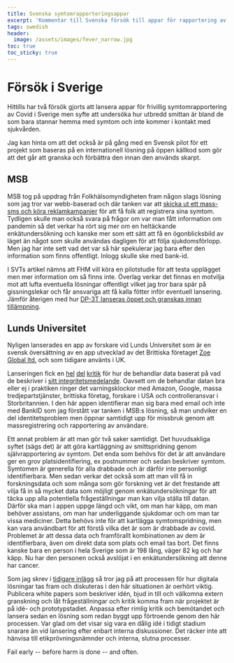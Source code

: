```yaml
---
title: Svenska symtomrapporteringsappar
excerpt: 'Kommentar till Svenska försök till appar för rapportering av symtom'
tags: swedish 
header:
  image: /assets/images/fever_narrow.jpg
toc: true
toc_sticky: true
---
```


# Försök i Sverige

Hittills har två försök gjorts att lansera appar för frivillig symtomrapportering av Covid i Sverige men syfte att undersöka hur utbredd smittan är bland de som bara stannar hemma med symtom och inte kommer i kontakt med sjukvården.

Jag kan hinta om att det också är på gång med en Svensk pilot för ett projekt som baseras på en internationell lösning på öppen källkod som gör att det går att granska och förbättra den innan den används skarpt.

## MSB

MSB tog på uppdrag från Folkhälsomyndigheten fram någon slags lösning som jag tror var webb-baserad och där tanken var att [skicka ut ett mass-sms och köra reklamkampanjer](https://www.svt.se/nyheter/inrikes/msb-planerade-superkampanj-med-mass-sms-bromsades-av-andra-myndigheter) för att få folk att registrera sina symtom. Tydligen skulle man också svara på frågor om var man fått information om pandemin så det verkar ha rört sig mer om en heltäckande enkätundersökning och kanske mer som ett sätt att få en ögonblicksbild av läget än något som skulle användas dagligen för att följa sjukdomsförlopp. Men jag har inte sett vad det var så här spekulerar jag bara efter den information som finns offentligt. Inlogg skulle ske med bank-id.

I SVTs artikel nämns att FHM vill köra en pilotstudie för att testa upplägget men mer information om så finns inte. Överlag verkar det finnas en motvilja mot att lufta eventuella lösningar offentligt vilket jag tror bara spär på gissningslekar och får ansvariga att få kalla fötter inför eventuell lansering. Jämför återigen med hur [DP-3T lanseras öppet och granskas innan tillämpning](/2020-04-30-contact-tracing-apps.html#dp3t-som-den-decentraliserade-anonyma-och-granskade-lösningen).

## Lunds Universitet

Nyligen lanserades en app av forskare vid Lunds Universitet som är en svensk översättning av en app utvecklad av det Brittiska företaget [Zoe Global ltd.](https://joinzoe.com/) och som tidigare använts i UK. 

Lanseringen fick en [hel](https://piratpartiet.se/nyheter/ny-svensk-corona-app/) [del](https://www.facebook.com/groups/sakerhetsbubblan/permalink/981651738938948/) [kritik](https://www.facebook.com/dekaminski/posts/10163448399085142) för hur de behandlar data baserat på vad de beskriver i [sitt integritetsmedelande](https://www.covid19app.lu.se/integritetsmeddelande-zoe-ltd). Oavsett om de behandlar datan bra eller ej i praktiken ringer det varningsklockor med Amazon, Google, massa tredjepartstjänster, brittiska företag, forskare i USA och controlleransvar i Storbritannien. I den här appen identifierar man sig bara med email och inte med BankID som jag förstått var tanken i MSB:s lösning, så man undviker en del identitetsproblem men öppnar samtidigt upp för missbruk genom att massregistrering och rapportering av användare.

Ett annat problem är att man gör två saker samtidigt. Det huvudsakliga syftet (sägs det) är att göra kartläggning av smittspridning genom självrapportering av symtom. Det enda som behövs för det är att användare ger en grov platsidentifiering, ex postnummer och sedan beskriver symtom. Symtomen är generella för alla drabbade och är därför inte personligt identifierbara. Men sedan verkar det också som att man vill få in forskningsdata och som många som gör forskning vet är det frestande att vilja få in så mycket data som möjligt genom enkätundersökningar för att täcka upp alla potentiella frågeställningar man kan vilja ställa till datan. Därför ska man i appen uppge längd och vikt, om man har käpp, om man behöver assistans, om man har underliggande sjukdomar och om man tar vissa mediciner. Detta behövs inte för att kartlägga symtomspridning, men kan vara användbart för att förstå vilka det är som är drabbade av covid. Problemet är att dessa data och framförallt kombinationen av dem är identifierbara, även om direkt data som plats och email tas bort. Det finns kanske bara en person i hela Sverige som är 198 lång, väger 82 kg och har käpp. Nu har den personen också avslöjat i en enkätundersökning att denne har cancer.

Som jag skrev i [tidigare inlägg](2020-04-30-contact-tracing-apps.html) så tror jag på att processen för hur digitala lösningar tas fram och diskuteras i den här situationen är oerhört viktig. Publicera white papers som beskriver idén, bjud in till och välkomna extern granskning och låt frågeställningar och kritik komma fram när projektet är på idé- och prototypstadiet. Anpassa efter rimlig kritik och bemötandet och lansera sedan en lösning som redan byggt upp förtroende genom den här processen. Var glad om det visar sig vara en dålig idé i tidigt stadium snarare än vid lansering efter enbart interna diskussioner. Det räcker inte att hänvisa till etikprövningsnämnder och interna, slutna processer.

Fail early -- before harm is done -- and often.
